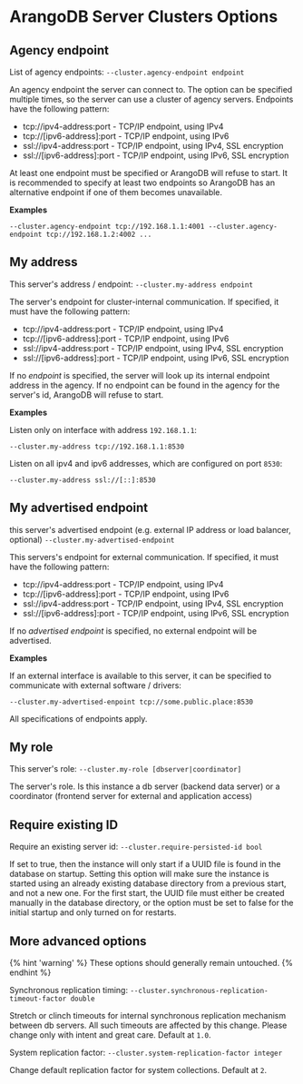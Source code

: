 # ArangoDB Server Clusters Options

## Agency endpoint

<!-- arangod/Cluster/ClusterFeature.h -->

List of agency endpoints:
`--cluster.agency-endpoint endpoint`

An agency endpoint the server can connect to. The option can be specified
multiple times, so the server can use a cluster of agency servers.
Endpoints have the following pattern:

- tcp://ipv4-address:port - TCP/IP endpoint, using IPv4
- tcp://[ipv6-address]:port - TCP/IP endpoint, using IPv6
- ssl://ipv4-address:port - TCP/IP endpoint, using IPv4, SSL encryption
- ssl://[ipv6-address]:port - TCP/IP endpoint, using IPv6, SSL encryption

At least one endpoint must be specified or ArangoDB will refuse to start.
It is recommended to specify at least two endpoints so ArangoDB has an
alternative endpoint if one of them becomes unavailable.

**Examples**

```
--cluster.agency-endpoint tcp://192.168.1.1:4001 --cluster.agency-endpoint tcp://192.168.1.2:4002 ...
```

## My address

<!-- arangod/Cluster/ClusterFeature.h -->

This server's address / endpoint:
`--cluster.my-address endpoint`

The server's endpoint for cluster-internal communication. If specified, it
must have the following pattern:
- tcp://ipv4-address:port - TCP/IP endpoint, using IPv4
- tcp://[ipv6-address]:port - TCP/IP endpoint, using IPv6
- ssl://ipv4-address:port - TCP/IP endpoint, using IPv4, SSL encryption
- ssl://[ipv6-address]:port - TCP/IP endpoint, using IPv6, SSL encryption

If no *endpoint* is specified, the server will look up its internal
endpoint address in the agency. If no endpoint can be found in the agency
for the server's id, ArangoDB will refuse to start.

**Examples**

Listen only on interface with address `192.168.1.1`:

```
--cluster.my-address tcp://192.168.1.1:8530
```

Listen on all ipv4 and ipv6 addresses, which are configured on port `8530`:

```
--cluster.my-address ssl://[::]:8530
```

## My advertised endpoint

<!-- arangod/Cluster/ClusterFeature.h -->

this server's advertised endpoint (e.g. external IP address or load balancer, optional)
`--cluster.my-advertised-endpoint`

This servers's endpoint for external communication. If specified, it
must have the following pattern:
- tcp://ipv4-address:port - TCP/IP endpoint, using IPv4
- tcp://[ipv6-address]:port - TCP/IP endpoint, using IPv6
- ssl://ipv4-address:port - TCP/IP endpoint, using IPv4, SSL encryption
- ssl://[ipv6-address]:port - TCP/IP endpoint, using IPv6, SSL encryption

If no *advertised endpoint* is specified, no external endpoint will be advertised.

**Examples**

If an external interface is available to this server, it can be
specified to communicate with external software / drivers:

```
--cluster.my-advertised-enpoint tcp://some.public.place:8530
```

All specifications of endpoints apply.


## My role

<!-- arangod/Cluster/ClusterFeature.h -->

This server's role:
`--cluster.my-role [dbserver|coordinator]`

The server's role. Is this instance a db server (backend data server)
or a coordinator (frontend server for external and application access)

## Require existing ID

Require an existing server id: `--cluster.require-persisted-id bool`

If set to true, then the instance will only start if a UUID file is found 
in the database on startup. Setting this option will make sure the instance 
is started using an already existing database directory from a previous
start, and not a new one. For the first start, the UUID file must either be 
created manually in the database directory, or the option must be set to 
false for the initial startup and only turned on for restarts.

## More advanced options

{% hint 'warning' %}
These options should generally remain untouched.
{% endhint %}

<!-- arangod/Cluster/ClusterFeature.h -->

Synchronous replication timing:
`--cluster.synchronous-replication-timeout-factor double`

Stretch or clinch timeouts for internal synchronous replication
mechanism between db servers. All such timeouts are affected by this
change. Please change only with intent and great care. Default at `1.0`.

System replication factor: `--cluster.system-replication-factor integer`

Change default replication factor for system collections. Default at `2`.
